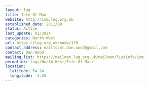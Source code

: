 ```yaml
---
layout: lug
title: Isle Of Man
website: http://iom.lug.org.uk
established_date: 2011/08
status: Active
last_update: 01/2024
categories: North-West
url: https://lug.org.uk/node/179
contact_address: mailto:mr.dan.wood@gmail.com
contact: Dan Wood
mailing_list: https://mailman.lug.org.uk/mailman/listinfo/iom
permalink: lugs/North-West/Isle Of Man/
location:
  latitude: 54.24
  longitude: -4.55
---
```


